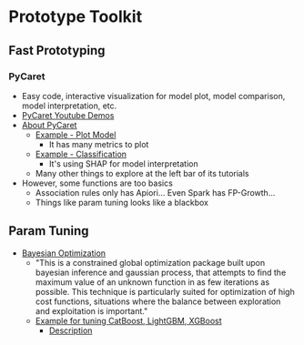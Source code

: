 # Prototype Toolkit

## Fast Prototyping
### PyCaret
* Easy code, interactive visualization for model plot, model comparison, model interpretation, etc.
* [PyCaret Youtube Demos][1]
* [About PyCaret][5]
  * [Example - Plot Model][6]
    * It has many metrics to plot
  * [Example - Classification][7]
    * It's using SHAP for model interpretation
  * Many other things to explore at the left bar of its tutorials
* However, some functions are too basics
  * Association rules only has Apiori... Even Spark has FP-Growth...
  * Things like param tuning looks like a blackbox

## Param Tuning
* [Bayesian Optimization][2]
  * "This is a constrained global optimization package built upon bayesian inference and gaussian process, that attempts to find the maximum value of an unknown function in as few iterations as possible. This technique is particularly suited for optimization of high cost functions, situations where the balance between exploration and exploitation is important."
  * [Example for tuning CatBoost, LightGBM, XGBoost][3]
    * [Description][4]


[1]:https://www.youtube.com/channel/UCxA1YTYJ9BEeo50lxyI_B3g
[2]:https://github.com/fmfn/BayesianOptimization
[3]:https://github.com/dc-aichara/DS-ML-Public/blob/master/Medium_Files/hyp_tune.ipynb
[4]:https://medium.com/analytics-vidhya/hyperparameters-optimization-for-lightgbm-catboost-and-xgboost-regressors-using-bayesian-6e7c495947a9
[5]:https://github.com/pycaret/pycaret
[6]: https://pycaret.org/plot-model/
[7]:https://nbviewer.jupyter.org/github/fchollet/deep-learning-with-python-notebooks/blob/master/3.5-classifying-movie-reviews.ipynb

